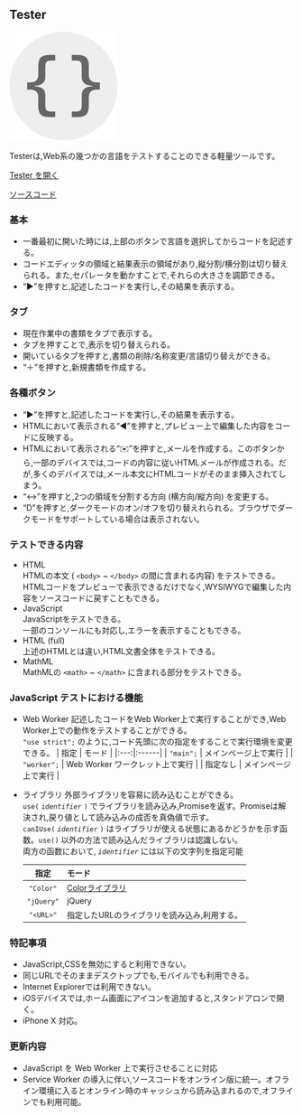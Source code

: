 ## Tester

![Tester](Icon.png "Tester")  

Testerは,Web系の幾つかの言語をテストすることのできる軽量ツールです。 
 
[Tester を開く](https://akimikimikimikimikimikimika.github.io/Tester/Tester.html "Tester")  

[ソースコード](https://github.com/akimikimikimikimikimikimika/Tester/ "ソースコード")

### 基本
- 一番最初に開いた時には,上部のボタンで言語を選択してからコードを記述する。
- コードエディッタの領域と結果表示の領域があり,縦分割/横分割は切り替えられる。また,セパレータを動かすことで,それらの大きさを調節できる。
- “▶”を︎押すと,記述したコードを実行し,その結果を表示する。

### タブ
- 現在作業中の書類をタブで表示する。
- タブを押すことで,表示を切り替えられる。
- 開いているタブを押すと,書類の削除/名称変更/言語切り替えができる。
- “＋”を︎押すと,新規書類を作成する。

### 各種ボタン
- “▶”を︎押すと,記述したコードを実行し,その結果を表示する。
- HTMLにおいて表示される“︎◀︎”を︎押すと,プレビュー上で編集した内容をコードに反映する。
- HTMLにおいて表示される“︎✉️”を︎押すと,メールを作成する。このボタンから,一部のデバイスでは,コードの内容に従いHTMLメールが作成される。だが,多くのデバイスでは,メール本文にHTMLコードがそのまま挿入されてしまう。
- “︎↔︎”を︎押すと,2つの領域を分割する方向 (横方向/縦方向) を変更する。
- “︎D”を︎押すと,ダークモードのオン/オフを切り替えれられる。ブラウザでダークモードをサポートしている場合は表示されない。

### テストできる内容
- HTML  
	HTMLの本文 ( `<body>` ~ `</body>` の間に含まれる内容) をテストできる。HTMLコードをプレビューで表示できるだけでなく,WYSIWYGで編集した内容をソースコードに戻すこともできる。
- JavaScript  
	JavaScriptをテストできる。  
	一部のコンソールにも対応し,エラーを表示することもできる。
- HTML (full)  
	上述のHTMLとは違い,HTML文書全体をテストできる。
- MathML  
	MathMLの `<math>` ~ `</math>` に含まれる部分をテストできる。

### JavaScript テストにおける機能

- Web Worker
	記述したコードをWeb Worker上で実行することができ,Web Worker上での動作をテストすることができる。  
	`"use strict";` のように,コード先頭に次の指定をすることで実行環境を変更できる。
	| 指定 | モード |
	|:---:|:------|
	| `"main";` | メインページ上で実行 |
	| `"worker";` | Web Worker ワークレット上で実行 |
	| 指定なし | メインページ上で実行 |

- ライブラリ
	外部ライブラリを容易に読み込むことができる。  
	`use(` *`identifier`* `)` でライブラリを読み込み,Promiseを返す。Promiseは解決され,戻り値として読み込みの成否を真偽値で示す。  
	`canIUse(` *`identifier`* `)` はライブラリが使える状態にあるかどうかを示す函数。`use()` 以外の方法で読み込んだライブラリは認識しない。  
	両方の函数において, *`identifier`* には以下の文字列を指定可能

	| 指定 | モード |
	|:---:|:------|
	| `"Color"` | [Colorライブラリ](https://akimikimikimikimikimikimika.github.io/Library/Color/ "Colorライブラリ") |
	| `"jQuery"` | jQuery |
	| `"<URL>"` | 指定したURLのライブラリを読み込み,利用する。 |


### 特記事項
- JavaScript,CSSを無効にすると利用できない。
- 同じURLでそのままデスクトップでも,モバイルでも利用できる。
- Internet Explorerでは利用できない。
- iOSデバイスでは,ホーム画面にアイコンを追加すると,スタンドアロンで開く。
- iPhone X 対応。

### 更新内容
- JavaScript を Web Worker 上で実行させることに対応
- Service Worker の導入に伴い,ソースコードをオンライン版に統一。オフライン環境に入るとオンライン時のキャッシュから読み込まれるので,オフラインでも利用可能。